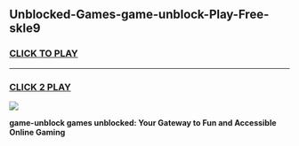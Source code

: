 
## Unblocked-Games-game-unblock-Play-Free-skle9
<h3>
<a href="https://premium76.site?title=game-unblock&ref=09A">CLICK TO PLAY</a></h3>
<hr>

<h3>
<a href="https://premium76.site?title=game-unblock&ref=09A">CLICK 2 PLAY</a>
  
</h3>

<a href="https://premium76.site?title=game-unblock&ref=09A"><img src="https://clearcache.store/games.png"></a>


**game-unblock games unblocked: Your Gateway to Fun and Accessible Online Gaming**
